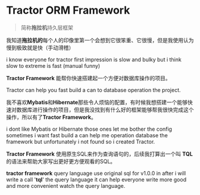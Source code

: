 # Tractor ORM Framework

> 简称**拖拉机**持久层框架

我知道**拖拉机的**每个人的印像里第一个会想到它很笨重、它很慢，但是我使用认为慢到极致就是快（手动滑稽）

i know everyone for tractor first impression is slow and bulky but i think slow to extreme is fast (manual funny)

**Tractor Framework** 能帮你快速搭建起一个方便对数据库操作的项目。

Tractor can help you fast build a can to database operation the project.

我不喜欢**Mybatis**和**Hibernate**那些令人烦恼的配置，有时候我想搭建一个能够快速对数据库进行操作的项目，但是我没找到有什么好的框架能够帮我很快完成这个操作，所以有了**Tractor Framework**。

i dont like Mybatis or Hibernate those ones let me bother the config sometimes i want fast build a can help me operation database the framework but unfortunately i not found so i created Tractor.

**Tractor Framework** 使用原生SQL来作为查询语句的，后续我打算出一个叫 **TQL** 的语法来帮助大家写出更好更方便观看的SQL。

**tractor framework** query language use original sql for v1.0.0 in after i will write a call '**tql**' the query language it can help everyone write more good and more convenient watch the query language.